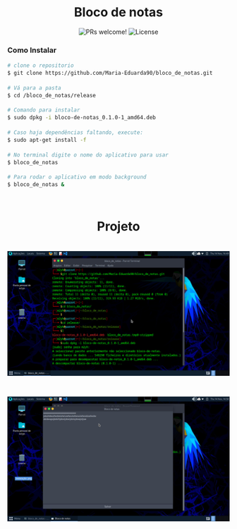 <h1 align="center">
  Bloco de notas
</h1>

<p align="center">
 <img src="https://img.shields.io/static/v1?label=PRs&message=welcome&color=49AA26&labelColor=000000" alt="PRs welcome!" />

  <img alt="License" src="https://img.shields.io/static/v1?label=license&message=MIT&color=49AA26&labelColor=000000">
</p>

### Como Instalar

```bash
# clone o repositorio
$ git clone https://github.com/Maria-Eduarda90/bloco_de_notas.git

# Vá para a pasta
$ cd /bloco_de_notas/release

# Comando para instalar
$ sudo dpkg -i bloco-de-notas_0.1.0-1_amd64.deb

# Caso haja dependências faltando, execute:
$ sudo apt-get install -f

# No terminal digite o nome do aplicativo para usar
$ bloco_de_notas

# Para rodar o aplicativo em modo background
$ bloco_de_notas &

```

</br>

<h1 align="center"> 
	Projeto
</h1>

<h1 align="center">
  <img src="./project/instalacao.jpg" />
</h1>

<h1 align="center">
  <img src="./project/bloco_de_notas.jpg" />
</h1>